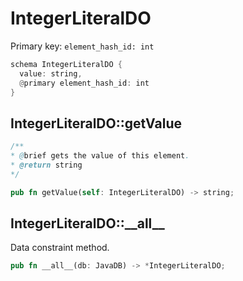 # IntegerLiteralDO

Primary key: `element_hash_id: int`

```rust
schema IntegerLiteralDO {
  value: string,
  @primary element_hash_id: int
}
```
## IntegerLiteralDO::getValue

```java
/**
* @brief gets the value of this element.
* @return string
*/
```
```rust
pub fn getValue(self: IntegerLiteralDO) -> string;
```
## IntegerLiteralDO::\_\_all\_\_

Data constraint method.

```rust
pub fn __all__(db: JavaDB) -> *IntegerLiteralDO;
```
